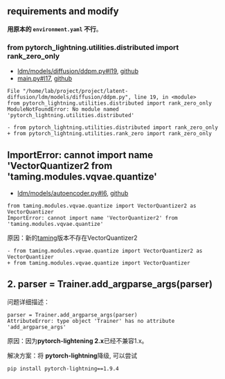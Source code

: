 ## requirements and modify 

**用原本的 `environment.yaml` 不行**。

### from pytorch\_lightning.utilities.distributed import rank\_zero\_only

- [ldm/models/diffusion/ddpm.py#l19](./ldm/models/diffusion/ddpm.py#L19), [github](https://github.com/CompVis/latent-diffusion/blob/a506df5756472e2ebaf9078affdde2c4f1502cd4/ldm/models/diffusion/ddpm.py#L19)
- [main.py#l17](./main.py#L17), [github](https://github.com/CompVis/latent-diffusion/blob/a506df5756472e2ebaf9078affdde2c4f1502cd4/main.py#L17)
```
File "/home/lab/project/project/latent-diffusion/ldm/models/diffusion/ddpm.py", line 19, in <module>
from pytorch_lightning.utilities.distributed import rank_zero_only
ModuleNotFoundError: No module named 'pytorch_lightning.utilities.distributed'
```


```
- from pytorch_lightning.utilities.distributed import rank_zero_only
+ from pytorch_lightning.utilities.rank_zero import rank_zero_only
```

## ImportError: cannot import name 'VectorQuantizer2 from 'taming.modules.vqvae.quantize'

- [ldm/models/autoencoder.py#l6](./ldm/models/autoencoder.py#L6), [github](https://github.com/CompVis/latent-diffusion/blob/a506df5756472e2ebaf9078affdde2c4f1502cd4/ldm/models/autoencoder.py#L6)
```
from taming.modules.vqvae.quantize import VectorQuantizer2 as VectorQuantizer
ImportError: cannot import name 'VectorQuantizer2' from 'taming.modules.vqvae.quantize'
```

原因：新的[taming](https://so.csdn.net/so/search?q=taming&spm=1001.2101.3001.7020)版本不存在VectorQuantizer2


```
- from taming.modules.vqvae.quantize import VectorQuantizer2 as VectorQuantizer
+ from taming.modules.vqvae.quantize import VectorQuantizer
```

## 2\. parser = Trainer.add\_argparse\_args(parser)

问题详细描述：

```
parser = Trainer.add_argparse_args(parser)
AttributeError: type object 'Trainer' has no attribute 'add_argparse_args'
```

原因：因为**pytorch-lightening 2.x**已经不兼容1.x。

解决方案：将 **pytorch-lightning**降级, 可以尝试

```
pip install pytorch-lightning==1.9.4
```